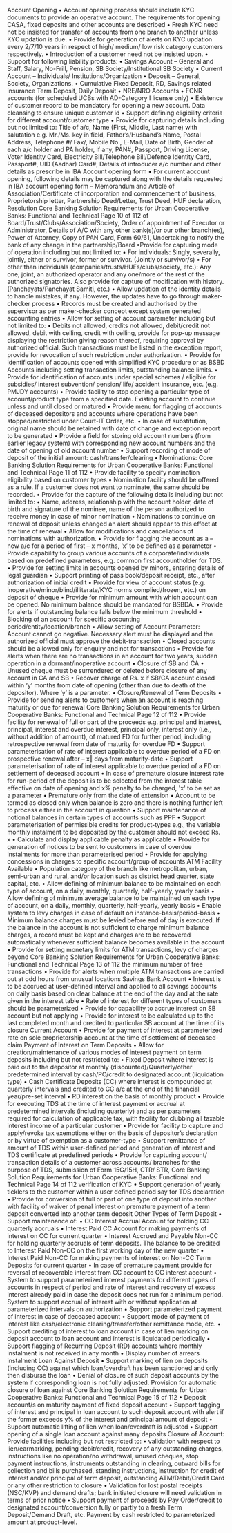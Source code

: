 Account Opening
• Account opening process should include KYC documents to provide an operative
account. The requirements for opening CASA, fixed deposits and other accounts are
described
• Fresh KYC need not be insisted for transfer of accounts from one branch to another
unless KYC updation is due.
• Provide for generation of alerts on KYC updation every 2/7/10 years in respect of high/
medium/ low risk category customers respectively.
• Introduction of a customer need not be insisted upon.
• Support for following liability products:
• Savings Account – General and Staff, Salary, No-Frill, Pension, SB
Society/Institutional SB Society
• Current Account – Individuals/ Institutions/Organization
• Deposit – General, Society, Organizations.
• Cumulative Fixed Deposit, RD, Savings related insurance Term Deposit, Daily Deposit
• NRE/NRO Accounts
• FCNR accounts (for scheduled UCBs with AD-Category I license only)
• Existence of customer record to be mandatory for opening a new account. Data
cleansing to ensure unique customer id
• Support defining eligibility criteria for different account/customer type
• Provide for capturing details including but not limited to: Title of a/c, Name (First,
Middle, Last name) with salutation e.g. Mr./Ms. key in field, Father’s/Husband’s Name,
Postal Address, Telephone #/ Fax/, Mobile No., E-Mail, Date of Birth, Gender of each
a/c holder and PA holder, if any, PAN#, Passport, Driving License, Voter Identity Card,
Electricity Bill/Telephone Bill/Defence Identity Card, Passport#, UID (Aadhar) Card#,
Details of introducer a/c number and other details as prescribe in IBA Account opening
form
• For current account opening, following details may be captured along with the details
requested in IBA account opening form – Memorandum and Article of
Association/Certificate of incorporation and commencement of business,
Proprietorship letter, Partnership Deed/Letter, Trust Deed, HUF declaration, Resolution 
Core Banking Solution Requirements for Urban Cooperative
Banks: Functional and Technical
Page 10 of 112
of Board/Trust/Clubs/Association/Society, Order of appointment of Executor or
Administrator, Details of A/C with any other bank(s)/or our other branch(es), Power of
Attorney, Copy of PAN Card, Form 60/61, Undertaking to notify the bank of any change
in the partnership/Board
•Provide for capturing mode of operation including but not limited to:
• For individuals: Singly, severally, jointly, either or survivor, former or survivor.
(Jointly or survivor/s)
• For other than individuals (companies/trusts/HUFs/clubs/society, etc.): Any one,
joint, an authorized operator and any one/more of the rest of the authorized
signatories. Also provide for capture of modification with history.
(Panchayats/Panchayat Samiti, etc.)
• Allow updation of the identity details to handle mistakes, if any. However, the updates
have to go through maker-checker process
• Records must be created and authorised by the supervisor as per maker-checker
concept except system generated accounting entries
• Allow for setting of account parameter including but not limited to:
• Debits not allowed, credits not allowed, debit/credit not allowed, debit with
ceiling, credit with ceiling, provide for pop-up message displaying the restriction
giving reason thereof, requiring approval by authorized official. Such transactions
must be listed in the exception report, provide for revocation of such restriction
under authorization.
• Provide for identification of accounts opened with simplified KYC procedure or as
BSBD Accounts including setting transaction limits, outstanding balance limits.
• Provide for identification of accounts under special schemes / eligible for
subsidies/ interest subvention/ pension/ life/ accident insurance, etc. (e.g. PMJDY
accounts)
• Provide facility to stop opening a particular type of account/product type from a
specified date. Existing account to continue unless and until closed or matured
• Provide menu for flagging of accounts of deceased depositors and accounts where
operations have been stopped/restricted under Court-IT Order, etc.
• In case of substitution, original name should be retained with date of change and
exception report to be generated
• Provide a field for storing old account numbers (from earlier legacy system) with
corresponding new account numbers and the date of opening of old account number
• Support recording of mode of deposit of the initial amount: cash/transfer/clearing
• Nominations:
Core Banking Solution Requirements for Urban Cooperative
Banks: Functional and Technical
Page 11 of 112
• Provide facility to specify nomination eligibility based on customer types
• Nomination facility should be offered as a rule. If a customer does not want to nominate,
the same should be recorded.
• Provide for the capture of the following details including but not limited to:
• Name, address, relationship with the account holder, date of birth and signature of the
nominee, name of the person authorized to receive money in case of minor nomination
• Nominations to continue on renewal of deposit unless changed an alert should appear
to this effect at the time of renewal
• Allow for modifications and cancellations of nominations with authorization.
• Provide for flagging the account as a – new a/c for a period of first – x months, ‘x’ to be
defined as a parameter
• Provide capability to group various accounts of a corporate/individuals based on
predefined parameters, e.g. common first accountholder for TDS.
• Provide for setting limits in accounts opened by minors, entering details of legal guardian
• Support printing of pass book/deposit receipt, etc., after authorization of initial credit
• Provide for view of account status (e.g. inoperative/minor/blind/illiterate/KYC norms
complied/frozen, etc.) on deposit of cheque
• Provide for minimum amount with which account can be opened. No minimum balance
should be mandated for BSBDA.
• Provide for alerts if outstanding balance falls below the minimum threshold
• Blocking of an account for specific accounting period/entity/location/branch
• Allow setting of Account Parameter: Account cannot go negative. Necessary alert must
be displayed and the authorized official must approve the debit-transaction
• Closed accounts should be allowed only for enquiry and not for transactions
• Provide for alerts when there are no transactions in an account for two years, sudden
operation in a dormant/inoperative account
• Closure of SB and CA
• Unused cheque must be surrendered or deleted before closure of any account in CA and
SB
• Recover charge of Rs. x if SB/CA account closed within ‘y’ months from date of opening
(other than due to death of the depositor). Where ‘y’ is a parameter.
• Closure/Renewal of Term Deposits
• Provide for sending alerts to customers when an account is reaching maturity or
due for renewal
Core Banking Solution Requirements for Urban Cooperative
Banks: Functional and Technical
Page 12 of 112
• Provide facility for renewal of full or part of the proceeds e.g. principal and
interest, principal, interest and overdue interest, principal only, interest only (i.e.,
without addition of amount), of matured FD for further period, including
retrospective renewal from date of maturity for overdue FD
• Support parameterisation of rate of interest applicable to overdue period of a FD
on prospective renewal after – x‖ days from maturity-date
• Support parameterisation of rate of interest applicable to overdue period of a FD
on settlement of deceased account
• In case of premature closure interest rate for run-period of the deposit is to be
selected from the interest table effective on date of opening and x% penalty to be
charged, 'x' to be set as a parameter
• Premature only from the date of extension
• Account to be termed as closed only when balance is zero and there is nothing
further left to process either in the account in question
• Support maintenance of notional balances in certain types of accounts such as PPF
• Support parameterisation of permissible credits for product-types e.g., the
variable monthly instalment to be deposited by the customer should not exceed
Rs. x
• Calculate and display applicable penalty as applicable
• Provide for generation of notices to be sent to customers in case of overdue
instalments for more than parameterised period
• Provide for applying concessions in charges to specific account/group of accounts
ATM Facility Available
• Population category of the branch like metropolitan, urban, semi-urban and rural,
and/or location such as district head quarter, state capital, etc.
• Allow defining of minimum balance to be maintained on each type of account, on
a daily, monthly, quarterly, half-yearly, yearly basis
• Allow defining of minimum average balance to be maintained on each type of
account, on a daily, monthly, quarterly, half-yearly, yearly basis
• Enable system to levy charges in case of default on instance-basis/period-basis
• Minimum balance charges must be levied before end of day is executed. If the
balance in the account is not sufficient to charge minimum balance charges, a
record must be kept and charges are to be recovered automatically whenever
sufficient balance becomes available in the account
• Provide for setting monetary limits for ATM transactions, levy of charges beyond 
Core Banking Solution Requirements for Urban Cooperative
Banks: Functional and Technical
Page 13 of 112
the minimum number of free transactions
• Provide for alerts when multiple ATM transactions are carried out at odd hours
from unusual locations
Savings Bank Account
• Interest is to be accrued at user-defined interval and applied to all savings
accounts on daily basis based on clear balance at the end of the day and at the
rate given in the interest table
• Rate of interest for different types of customers should be parameterized
• Provide for capability to accrue interest on SB account but not applying
• Provide for interest to be calculated up to the last completed month and credited
to particular SB account at the time of its closure
Current Account
• Provide for payment of interest at parameterized rate on sole proprietorship
account at the time of settlement of deceased-claim
Payment of Interest on Term Deposits
• Allow for creation/maintenance of various modes of interest payment on term
deposits including but not restricted to:
• Fixed Deposit where interest is paid out to the depositor at monthly
(discounted)/Quarterly/other predetermined interval by cash/PO/credit to
designated account (liquidation type)
• Cash Certificate Deposits (CC) where interest is compounded at quarterly
intervals and credited to CC a/c at the end of the financial year/pre-set
interval
• RD interest on the basis of monthly product
• Provide for executing TDS at the time of interest payment or accrual at
predetermined intervals (including quarterly) and as per parameters required for
calculation of applicable tax, with facility for clubbing all taxable interest income
of a particular customer
• Provide for facility to capture and apply/revoke tax exemptions either on the basis
of depositor’s declaration or by virtue of exemption as a customer-type
• Support remittance of amount of TDS within user-defined period and generation
of interest and TDS certificate at predefined periods
• Provide for capturing account/ transaction details of a customer across accounts/
branches for the purpose of TDS, submission of Form 15G/15H, CTR/ STR, 
Core Banking Solution Requirements for Urban Cooperative
Banks: Functional and Technical
Page 14 of 112
verification of KYC
• Support generation of yearly ticklers to the customer within a user defined period
say for TDS declaration
• Provide for conversion of full or part of one type of deposit into another with
facility of waiver of penal interest on premature payment of a term deposit
converted into another term deposit
Other Types of Term Deposit
• Support maintenance of:
• CC Interest Accrual Account for holding CC quarterly accruals
• Interest Paid CC Account for making payments of interest on CC for current
quarter
• Interest Accrued and Payable Non-CC for holding quarterly accruals of term
deposits. The balance to be credited to Interest Paid Non-CC on the first
working day of the new quarter
• Interest Paid Non-CC for making payments of interest on Non-CC Term Deposits for
current quarter
• In case of premature payment provide for reversal of recoverable interest from CC
account to CC interest account
• System to support parameterized interest payments for different types of accounts in
respect of period and rate of interest and recovery of excess interest already paid in
case the deposit does not run for a minimum period. System to support accrual of
interest with or without application at parameterized intervals on authorization
• Support parameterized payment of interest in case of deceased account
• Support mode of payment of interest like cash/electronic clearing/transfer/other
remittance mode, etc.
• Support crediting of interest to loan account in case of lien marking on deposit account
to loan account and interest is liquidated periodically
• Support flagging of Recurring Deposit (RD) accounts where monthly instalment is not
received in any month
• Display number of arrears instalment
Loan Against Deposit
• Support marking of lien on deposits (including CC) against which loan/overdraft
has been sanctioned and only then disburse the loan
• Denial of closure of such deposit accounts by the system if corresponding loan is
not fully adjusted. Provision for automatic closure of loan against
Core Banking Solution Requirements for Urban Cooperative
Banks: Functional and Technical
Page 15 of 112
• Deposit account/s on maturity payment of fixed deposit account
• Support tagging of interest and principal in loan account to such deposit account
with alert if the former exceeds y% of the interest and principal amount of deposit
• Support automatic lifting of lien when loan/overdraft is adjusted
• Support opening of a single loan account against many deposits
Closure of Account: Provide facilities including but not restricted to:
• validation with respect to lien/earmarking, pending debit/credit, recovery of any
outstanding charges, instructions like no operation/no withdrawal, unused
cheques, stop payment instructions, instruments outstanding in clearing, outward
bills for collection and bills purchased, standing instructions, instruction for credit
of interest and/or principal of term deposit, outstanding ATM/Debit/Credit Card
or any other restriction to closure
• Validation for lost postal receipts (NSC/KVP) and demand drafts; bank initiated closure
will need validation in terms of prior notice
• Support payment of proceeds by Pay Order/credit to designated account/conversion
fully or partly to a fresh Term Deposit/Demand Draft, etc. Payment by cash restricted
to parameterized amount at product-level.
